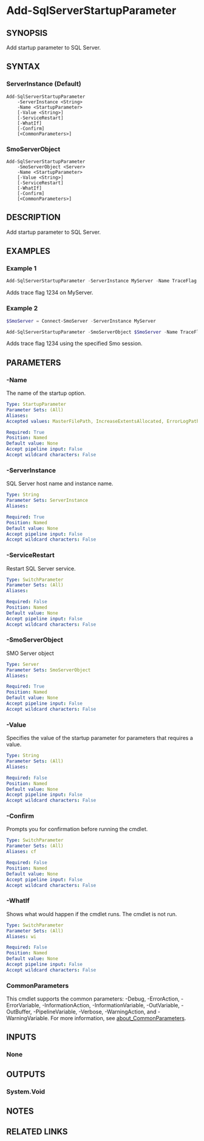 ﻿---
external help file: SqlServerConfiguration-help.xml
Module Name: SqlServerConfiguration
online version:
schema: 2.0.0
---

# Add-SqlServerStartupParameter

## SYNOPSIS
Add startup parameter to SQL Server.

## SYNTAX

### ServerInstance (Default)
```
Add-SqlServerStartupParameter
	-ServerInstance <String>
	-Name <StartupParameter>
	[-Value <String>]
	[-ServiceRestart]
	[-WhatIf]
	[-Confirm]
	[<CommonParameters>]
```

### SmoServerObject
```
Add-SqlServerStartupParameter
	-SmoServerObject <Server>
	-Name <StartupParameter>
	[-Value <String>]
	[-ServiceRestart]
	[-WhatIf]
	[-Confirm]
	[<CommonParameters>]
```

## DESCRIPTION
Add startup parameter to SQL Server.

## EXAMPLES

### Example 1
```powershell
Add-SqlServerStartupParameter -ServerInstance MyServer -Name TraceFlag -Value 1234
```

Adds trace flag 1234 on MyServer.

### Example 2
```powershell
$SmoServer = Connect-SmoServer -ServerInstance MyServer

Add-SqlServerStartupParameter -SmoServerObject $SmoServer -Name TraceFlag -Value 1234
```

Adds trace flag 1234 using the specified Smo session.

## PARAMETERS

### -Name
The name of the startup option.

```yaml
Type: StartupParameter
Parameter Sets: (All)
Aliases:
Accepted values: MasterFilePath, IncreaseExtentsAllocated, ErrorLogPath, MinimalConfigurationMode, CheckpointIORequestsPerSecond, MasterLogFilePath, SingleUserMode, DisableApplicationLogLogging, TraceFlag, DisableMonitoringFeatures

Required: True
Position: Named
Default value: None
Accept pipeline input: False
Accept wildcard characters: False
```

### -ServerInstance
SQL Server host name and instance name.

```yaml
Type: String
Parameter Sets: ServerInstance
Aliases:

Required: True
Position: Named
Default value: None
Accept pipeline input: False
Accept wildcard characters: False
```

### -ServiceRestart
Restart SQL Server service.

```yaml
Type: SwitchParameter
Parameter Sets: (All)
Aliases:

Required: False
Position: Named
Default value: None
Accept pipeline input: False
Accept wildcard characters: False
```

### -SmoServerObject
SMO Server object

```yaml
Type: Server
Parameter Sets: SmoServerObject
Aliases:

Required: True
Position: Named
Default value: None
Accept pipeline input: False
Accept wildcard characters: False
```

### -Value
Specifies the value of the startup parameter for parameters that requires a value.

```yaml
Type: String
Parameter Sets: (All)
Aliases:

Required: False
Position: Named
Default value: None
Accept pipeline input: False
Accept wildcard characters: False
```

### -Confirm
Prompts you for confirmation before running the cmdlet.

```yaml
Type: SwitchParameter
Parameter Sets: (All)
Aliases: cf

Required: False
Position: Named
Default value: None
Accept pipeline input: False
Accept wildcard characters: False
```

### -WhatIf
Shows what would happen if the cmdlet runs.
The cmdlet is not run.

```yaml
Type: SwitchParameter
Parameter Sets: (All)
Aliases: wi

Required: False
Position: Named
Default value: None
Accept pipeline input: False
Accept wildcard characters: False
```

### CommonParameters
This cmdlet supports the common parameters: -Debug, -ErrorAction, -ErrorVariable, -InformationAction, -InformationVariable, -OutVariable, -OutBuffer, -PipelineVariable, -Verbose, -WarningAction, and -WarningVariable. For more information, see [about_CommonParameters](http://go.microsoft.com/fwlink/?LinkID=113216).

## INPUTS

### None

## OUTPUTS

### System.Void

## NOTES

## RELATED LINKS
